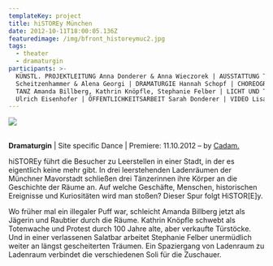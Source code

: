 ```yaml
---
templateKey: project
title: hiSTOREy München
date: 2012-10-11T18:00:05.136Z
featuredimage: /img/bfront_historeymuc2.jpg
tags:
  - theater
  - dramaturgin
participants: >-
  KÜNSTL. PROJEKTLEITUNG Anna Donderer & Anna Wieczorek | AUSSTATTUNG Theresa
  Scheitzenhammer & Alena Georgi | DRAMATURGIE Hannah Schopf | CHOREOGRAFIEN UND
  TANZ Amanda Billberg, Kathrin Knöpfle, Stephanie Felber | LICHT UND TECHNIK
  Ulrich Eisenhofer | ÖFFENTLICHKEITSARBEIT Sarah Donderer | VIDEO Lisa Voelter
---
```

![](/img/amanda.jpg)

\
**Dramaturgin** | Site specific Dance | Premiere: 11.10.2012 – by [Cadam.](https://cadamhome.wordpress.com/about/)

hiSTOREy führt die Besucher zu Leerstellen in einer Stadt, in der es eigentlich keine mehr gibt. In drei leerstehenden Ladenräumen der Münchner Mavorstadt schließen drei Tänzerinnen ihre Körper an die Geschichte der Räume an. Auf welche Geschäfte, Menschen, historischen Ereignisse und Kuriositäten wird man stoßen? Dieser Spur folgt HiSTOR\[E]y.

Wo früher mal ein illegaler Puff war, schleicht Amanda Billberg jetzt als Jägerin und Raubtier durch die Räume. Kathrin Knöpfle schwebt als Totenwache und Protest durch 100 Jahre alte, aber verkaufte Türstöcke. Und in einer verlassenen Salatbar arbeitet Stephanie Felber unermüdlich weiter an längst gescheiterten Träumen. Ein Spaziergang von Ladenraum zu Ladenraum verbindet die verschiedenen Soli für die Zuschauer.
